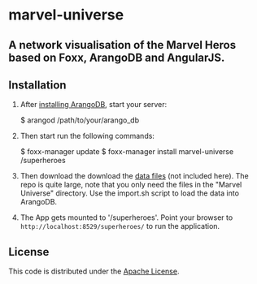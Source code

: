 # marvel-universe
## A network visualisation of the Marvel Heros based on Foxx, ArangoDB and AngularJS.


## Installation

1. After [installing ArangoDB](http://www.arangodb.org/download), start your server:

    $ arangod /path/to/your/arango_db

2. Then start run the following commands:

    $ foxx-manager update
    $ foxx-manager install marvel-universe /superheroes


3. Then download the download the [data files](https://github.com/triAGENS/ArangoDB-Data/tree/master/Graphs/Marvel%20Universe) (not included here). The repo is quite large, note that you only need the files in the "Marvel Universe" directory. Use the import.sh script to load the data into ArangoDB.

4. The App gets mounted to '/superheroes'. Point your browser to `http://localhost:8529/superheroes/` to run the application. 

## License

This code is distributed under the [Apache License](http://www.apache.org/licenses/LICENSE-2.0).
